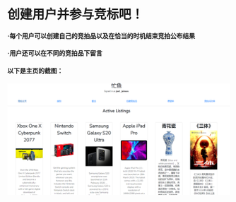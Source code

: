 # 创建用户并参与竞标吧！

#### ·每个用户可以创建自己的竞拍品以及在恰当的时机结束竞拍公布结果

#### ·用户还可以在不同的竞拍品下留言

#### 以下是主页的截图：

![image-20220423200247759](README.assets/image-20220423200247759.png)
